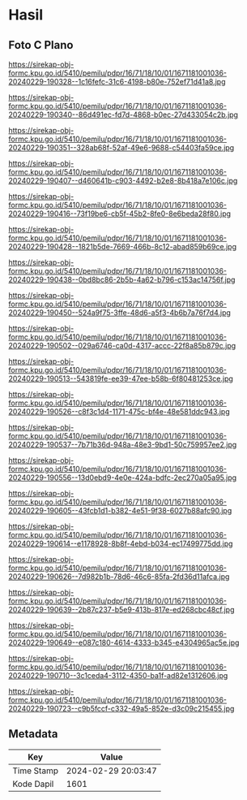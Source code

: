 # Hasil

## Foto C Plano

https://sirekap-obj-formc.kpu.go.id/5410/pemilu/pdpr/16/71/18/10/01/1671181001036-20240229-190328--1c16fefc-31c6-4198-b80e-752ef71d41a8.jpg

https://sirekap-obj-formc.kpu.go.id/5410/pemilu/pdpr/16/71/18/10/01/1671181001036-20240229-190340--86d491ec-fd7d-4868-b0ec-27d433054c2b.jpg

https://sirekap-obj-formc.kpu.go.id/5410/pemilu/pdpr/16/71/18/10/01/1671181001036-20240229-190351--328ab68f-52af-49e6-9688-c54403fa59ce.jpg

https://sirekap-obj-formc.kpu.go.id/5410/pemilu/pdpr/16/71/18/10/01/1671181001036-20240229-190407--d460641b-c903-4492-b2e8-8b418a7e106c.jpg

https://sirekap-obj-formc.kpu.go.id/5410/pemilu/pdpr/16/71/18/10/01/1671181001036-20240229-190416--73f19be6-cb5f-45b2-8fe0-8e6beda28f80.jpg

https://sirekap-obj-formc.kpu.go.id/5410/pemilu/pdpr/16/71/18/10/01/1671181001036-20240229-190428--1821b5de-7669-466b-8c12-abad859b69ce.jpg

https://sirekap-obj-formc.kpu.go.id/5410/pemilu/pdpr/16/71/18/10/01/1671181001036-20240229-190438--0bd8bc86-2b5b-4a62-b796-c153ac14756f.jpg

https://sirekap-obj-formc.kpu.go.id/5410/pemilu/pdpr/16/71/18/10/01/1671181001036-20240229-190450--524a9f75-3ffe-48d6-a5f3-4b6b7a76f7d4.jpg

https://sirekap-obj-formc.kpu.go.id/5410/pemilu/pdpr/16/71/18/10/01/1671181001036-20240229-190502--029a6746-ca0d-4317-accc-22f8a85b879c.jpg

https://sirekap-obj-formc.kpu.go.id/5410/pemilu/pdpr/16/71/18/10/01/1671181001036-20240229-190513--543819fe-ee39-47ee-b58b-6f80481253ce.jpg

https://sirekap-obj-formc.kpu.go.id/5410/pemilu/pdpr/16/71/18/10/01/1671181001036-20240229-190526--c8f3c1d4-1171-475c-bf4e-48e581ddc943.jpg

https://sirekap-obj-formc.kpu.go.id/5410/pemilu/pdpr/16/71/18/10/01/1671181001036-20240229-190537--7b71b36d-948a-48e3-9bd1-50c759957ee2.jpg

https://sirekap-obj-formc.kpu.go.id/5410/pemilu/pdpr/16/71/18/10/01/1671181001036-20240229-190556--13d0ebd9-4e0e-424a-bdfc-2ec270a05a95.jpg

https://sirekap-obj-formc.kpu.go.id/5410/pemilu/pdpr/16/71/18/10/01/1671181001036-20240229-190605--43fcb1d1-b382-4e51-9f38-6027b88afc90.jpg

https://sirekap-obj-formc.kpu.go.id/5410/pemilu/pdpr/16/71/18/10/01/1671181001036-20240229-190614--e1178928-8b8f-4ebd-b034-ec17499775dd.jpg

https://sirekap-obj-formc.kpu.go.id/5410/pemilu/pdpr/16/71/18/10/01/1671181001036-20240229-190626--7d982b1b-78d6-46c6-85fa-2fd36d11afca.jpg

https://sirekap-obj-formc.kpu.go.id/5410/pemilu/pdpr/16/71/18/10/01/1671181001036-20240229-190639--2b87c237-b5e9-413b-817e-ed268cbc48cf.jpg

https://sirekap-obj-formc.kpu.go.id/5410/pemilu/pdpr/16/71/18/10/01/1671181001036-20240229-190649--e087c180-4614-4333-b345-e4304965ac5e.jpg

https://sirekap-obj-formc.kpu.go.id/5410/pemilu/pdpr/16/71/18/10/01/1671181001036-20240229-190710--3c1ceda4-3112-4350-ba1f-ad82e1312606.jpg

https://sirekap-obj-formc.kpu.go.id/5410/pemilu/pdpr/16/71/18/10/01/1671181001036-20240229-190723--c9b5fccf-c332-49a5-852e-d3c09c215455.jpg


## Metadata

| Key        | Value               |
| ---------- | ------------------- |
| Time Stamp | 2024-02-29 20:03:47 |
| Kode Dapil | 1601                |



